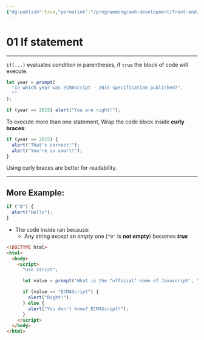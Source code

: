 ```yaml
---
{"dg-publish":true,"permalink":"/programming/web-development/front-end/javascript-vanilla/01-basics/08-conditionals/01-if-statement/","tags":["programming","webdevelopment","frontend","JavaScript"],"created":"2024-11-09T11:30:42.228+08:00"}
---
```



# 01 If statement

---

`if(...)` evaluates condition in parentheses, if `true` the block of code will execute.

```javascript
let year = prompt(
  "In which year was ECMAScript - 2015 specification published?",
  ""
);

if (year == 2015) alert("You are right!");
```

To execute more than one statement,
Wrap the code block inside **curly braces**:

```javascript
if (year == 2015) {
  alert("That's correct!");
  alert("You're so smart!");
}
```

Using curly braces are better for readability.

---

## More Example:

```javascript
if ("0") {
  alert("Hello");
}
```

- The code inside ran because:
  - Any string except an _empty_ one (`"0"` is **not empty**) becomes **_true_**

```html
<!DOCTYPE html>
<html>
  <body>
    <script>
      "use strict";

      let value = prompt('What is the "official" name of Javascript', "");

      if (value == "ECMAScript") {
        alert("Right!");
      } else {
        alert("You don't know? ECMAScript!");
      }
    </script>
  </body>
</html>
```
